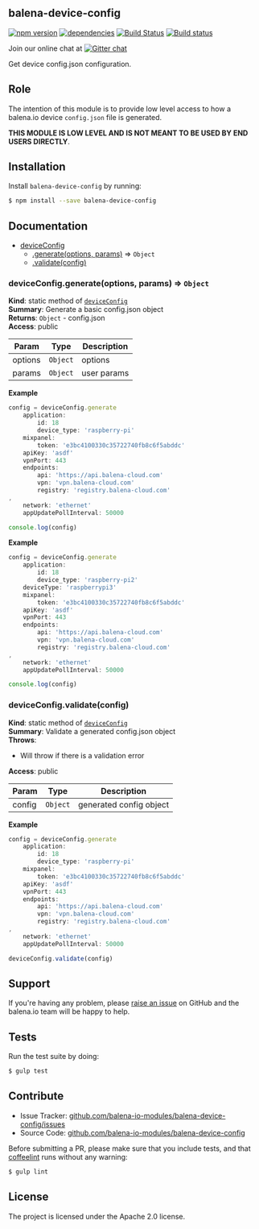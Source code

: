 balena-device-config
-------------------

[![npm version](https://badge.fury.io/js/balena-device-config.svg)](http://badge.fury.io/js/balena-device-config)
[![dependencies](https://david-dm.org/balena-io-modules/balena-device-config.png)](https://david-dm.org/balena-io-modules/balena-device-config.png)
[![Build Status](https://travis-ci.org/balena-io-modules/balena-device-config.svg?branch=master)](https://travis-ci.org/balena-io-modules/balena-device-config)
[![Build status](https://ci.appveyor.com/api/projects/status/im9y5jv9ml0fs8jo/branch/master?svg=true)](https://ci.appveyor.com/project/balena-io/balena-device-config/branch/master)

Join our online chat at [![Gitter chat](https://badges.gitter.im/balena-io/chat.png)](https://gitter.im/balena-io/chat)

Get device config.json configuration.

Role
----

The intention of this module is to provide low level access to how a balena.io device `config.json` file is generated.

**THIS MODULE IS LOW LEVEL AND IS NOT MEANT TO BE USED BY END USERS DIRECTLY**.

Installation
------------

Install `balena-device-config` by running:

```sh
$ npm install --save balena-device-config
```

Documentation
-------------


* [deviceConfig](#module_deviceConfig)
    * [.generate(options, params)](#module_deviceConfig.generate) ⇒ <code>Object</code>
    * [.validate(config)](#module_deviceConfig.validate)

<a name="module_deviceConfig.generate"></a>

### deviceConfig.generate(options, params) ⇒ <code>Object</code>
**Kind**: static method of [<code>deviceConfig</code>](#module_deviceConfig)  
**Summary**: Generate a basic config.json object  
**Returns**: <code>Object</code> - config.json  
**Access**: public  

| Param | Type | Description |
| --- | --- | --- |
| options | <code>Object</code> | options |
| params | <code>Object</code> | user params |

**Example**  
```js
config = deviceConfig.generate
	application:
		id: 18
		device_type: 'raspberry-pi'
	mixpanel:
		token: 'e3bc4100330c35722740fb8c6f5abddc'
	apiKey: 'asdf'
	vpnPort: 443
	endpoints:
		api: 'https://api.balena-cloud.com'
		vpn: 'vpn.balena-cloud.com'
		registry: 'registry.balena-cloud.com'
,
	network: 'ethernet'
	appUpdatePollInterval: 50000

console.log(config)
```
**Example**  
```js
config = deviceConfig.generate
	application:
		id: 18
		device_type: 'raspberry-pi2'
	deviceType: 'raspberrypi3'
	mixpanel:
		token: 'e3bc4100330c35722740fb8c6f5abddc'
	apiKey: 'asdf'
	vpnPort: 443
	endpoints:
		api: 'https://api.balena-cloud.com'
		vpn: 'vpn.balena-cloud.com'
		registry: 'registry.balena-cloud.com'
,
	network: 'ethernet'
	appUpdatePollInterval: 50000

console.log(config)
```
<a name="module_deviceConfig.validate"></a>

### deviceConfig.validate(config)
**Kind**: static method of [<code>deviceConfig</code>](#module_deviceConfig)  
**Summary**: Validate a generated config.json object  
**Throws**:

- Will throw if there is a validation error

**Access**: public  

| Param | Type | Description |
| --- | --- | --- |
| config | <code>Object</code> | generated config object |

**Example**  
```js
config = deviceConfig.generate
	application:
		id: 18
		device_type: 'raspberry-pi'
	mixpanel:
		token: 'e3bc4100330c35722740fb8c6f5abddc'
	apiKey: 'asdf'
	vpnPort: 443
	endpoints:
		api: 'https://api.balena-cloud.com'
		vpn: 'vpn.balena-cloud.com'
		registry: 'registry.balena-cloud.com'
,
	network: 'ethernet'
	appUpdatePollInterval: 50000

deviceConfig.validate(config)
```

Support
-------

If you're having any problem, please [raise an issue](https://github.com/balena-io-modules/balena-device-config/issues/new) on GitHub and the balena.io team will be happy to help.

Tests
-----

Run the test suite by doing:

```sh
$ gulp test
```

Contribute
----------

- Issue Tracker: [github.com/balena-io-modules/balena-device-config/issues](https://github.com/balena-io-modules/balena-device-config/issues)
- Source Code: [github.com/balena-io-modules/balena-device-config](https://github.com/balena-io-modules/balena-device-config)

Before submitting a PR, please make sure that you include tests, and that [coffeelint](http://www.coffeelint.org/) runs without any warning:

```sh
$ gulp lint
```

License
-------

The project is licensed under the Apache 2.0 license.
